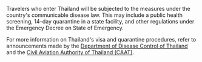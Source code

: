 Travelers who enter Thailand will be subjected to the measures under the country's communicable disease law. This may include a public health screening, 14–day quarantine in a state facility, and other regulations under the Emergency Decree on State of Emergency.

For more information on Thailand's visa and quarantine procedures, refer to announcements made by the [Department of Disease Control of Thailand](https://ddc.moph.go.th/viralpneumonia/eng/index.php) and the [Civil Aviation Authority of Thailand (CAAT)](https://www.caat.or.th/en/archives/50437).
